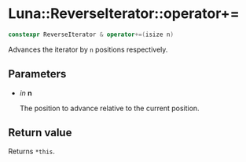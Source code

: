 # Luna::ReverseIterator::operator+=

```c++
constexpr ReverseIterator & operator+=(isize n)
```

Advances the iterator by `n` positions respectively. 



## Parameters
* *in* **n**

    The position to advance relative to the current position. 

## Return value
Returns `*this`. 

